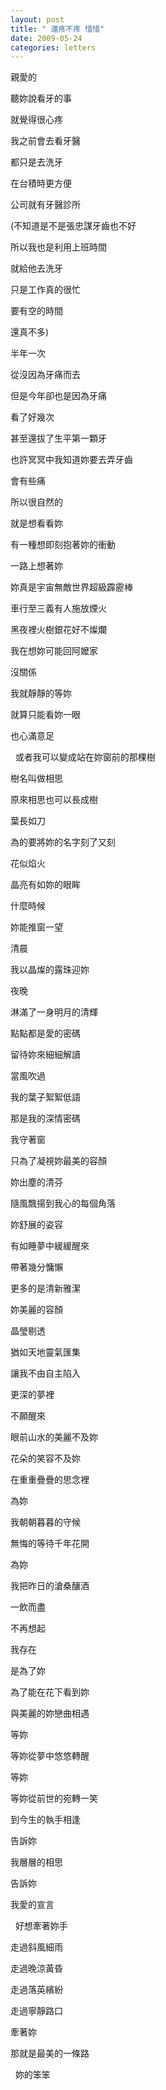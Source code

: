```yaml
---
layout: post
title: " 還疼不疼 惜惜"
date: 2009-05-24
categories: letters
---
```



親愛的
 


聽妳說看牙的事


就覺得很心疼


我之前會去看牙醫


都只是去洗牙


在台積時更方便


公司就有牙醫診所


(不知道是不是張忠謀牙齒也不好


所以我也是利用上班時間


就給他去洗牙


只是工作真的很忙


要有空的時間


還真不多)


半年一次


從沒因為牙痛而去


但是今年卻也是因為牙痛


看了好幾次


甚至還拔了生平第一顆牙


也許冥冥中我知道妳要去弄牙齒


會有些痛


所以很自然的


就是想看看妳


有一種想即刻抱著妳的衝動


一路上想著妳


妳真是宇宙無敵世界超級霹靂棒


車行至三義有人施放煙火


黑夜裡火樹銀花好不燦爛


我在想妳可能回阿嬤家


沒關係


我就靜靜的等妳


就算只能看妳一眼


也心滿意足


 
或者我可以變成站在妳窗前的那棵樹


樹名叫做相思


原來相思也可以長成樹


葉長如刀


為的要將妳的名字刻了又刻


花似焰火


晶亮有如妳的眼眸


什麼時候


妳能推窗一望


清晨


我以晶燦的露珠迎妳


夜晚


淋滿了一身明月的清輝


點點都是愛的密碼


留待妳來細細解讀


當風吹過


我的葉子絮絮低語


那是我的深情密碼


我守著窗


只為了凝視妳最美的容顏


妳出塵的清芬


隨風飄揚到我心的每個角落


妳舒展的姿容


有如睡夢中緩緩醒來


帶著幾分慵懶


更多的是清新雅潔


妳美麗的容顏


晶瑩剔透


猶如天地靈氣匯集


讓我不由自主陷入


更深的夢裡


不願醒來


眼前山水的美麗不及妳


花朵的笑容不及妳


在重重疊疊的思念裡


為妳


我朝朝暮暮的守候


無悔的等待千年花開


為妳


我把昨日的滄桑釀酒


一飲而盡


不再想起


我存在


是為了妳


為了能在花下看到妳


與美麗的妳戀曲相遇


等妳


等妳從夢中悠悠轉醒


等妳


等妳從前世的宛轉一笑


到今生的執手相逢


告訴妳


我層層的相思


告訴妳


我愛的宣言





 
好想牽著妳手


走過斜風細雨


走過晚涼黃昏


走過落英繽紛


走過寧靜路口


牽著妳


那就是最美的一條路


 
妳的笨笨
